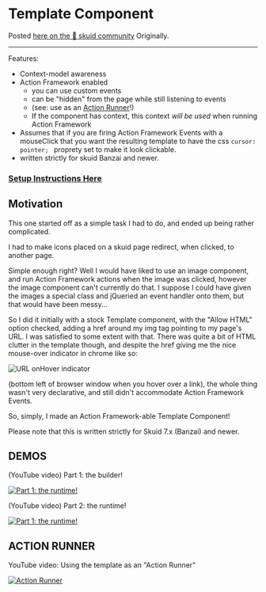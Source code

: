 # Template Component #

Posted [here on the :octopus: skuid community](https://community.skuid.com/skuid/topics/template-component-with-action-framework) Originally. 

----------
Features:
- Context-model awareness
- Action Framework enabled
	- you can use custom events
	- can be "hidden" from the page while still listening to events
	- (see: use as an [Action Runner](#action-runner)!)
	- If the component has context, this context *will be used* when running Action Framework
- Assumes that if you are firing Action Framework Events with a mouseClick that you want the resulting template to have the css `cursor: pointer; ` proprety set to make it look clickable.
- written strictly for skuid Banzai and newer. 

### [Setup Instructions Here](INSTALLATION.md) ###

## Motivation ##

This one started off as a simple task I had to do, and ended up being rather complicated.

I had to make icons placed on a skuid page redirect, when clicked, to another page.

Simple enough right? Well I would have liked to use an image component, and run Action Framework actions when the image was clicked, however the image component can't currently do that. I suppose I could have given the images a special class and jQueried an event handler onto them, but that would have been messy...

So I did it initially with a stock Template component, with the "Allow HTML" option checked, adding a href around my img tag pointing to my page's URL. I was satisfied to some extent with that. There was quite a bit of HTML clutter in the template though, and despite the href giving me the nice mouse-over indicator in chrome like so: 

![URL onHover indicator](https://d2r1vs3d9006ap.cloudfront.net/s3_images/1444731/RackMultipart20160705-100966-3xgmey-URL_Hover.jpg)

(bottom left of browser window when you hover over a link), the whole thing wasn't very declarative, and still didn't accommodate Action Framework Events.

So, simply, I made an Action Framework-able Template Component!

Please note that this is written strictly for Skuid 7.x (Banzai) and newer. 


## DEMOS ##

(YouTube video) Part 1: the builder!

[![Part 1: the runtime!](https://img.youtube.com/vi/r3XOb7GEnuQ/maxresdefault.jpg)](https://youtu.be/r3XOb7GEnuQ "Timer component - runtime demo!")

(YouTube video) Part 2: the runtime!

[![Part 1: the runtime!](https://img.youtube.com/vi/d6pzaAtZ04w/maxresdefault.jpg)](https://youtu.be/d6pzaAtZ04w "Timer component - builder demo!")


## ACTION RUNNER ##
YouTube video: Using the template as an "Action Runner"

[![Action Runner](https://img.youtube.com/vi/RhZLTzzXn6g/maxresdefault.jpg)](https://youtu.be/RhZLTzzXn6g "Another use for mB Template w/ Action Framework - Call Action Framework from anywhere on page!")